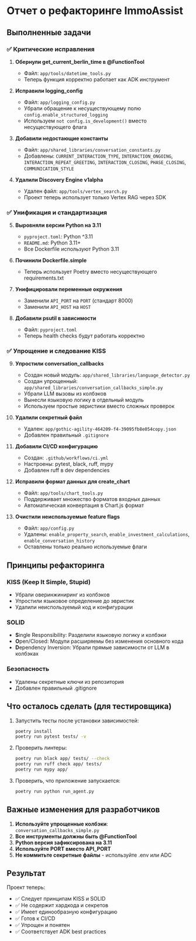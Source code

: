 # Отчет о рефакторинге ImmoAssist

## Выполненные задачи

### ✅ Критические исправления

1. **Обернули get_current_berlin_time в @FunctionTool**
   - Файл: `app/tools/datetime_tools.py`
   - Теперь функция корректно работает как ADK инструмент

2. **Исправили logging_config**
   - Файл: `app/logging_config.py`
   - Убрали обращение к несуществующему полю `config.enable_structured_logging`
   - Используем `not config.is_development()` вместо несуществующего флага

3. **Добавили недостающие константы**
   - Файл: `app/shared_libraries/conversation_constants.py`
   - Добавлены: `CURRENT_INTERACTION_TYPE`, `INTERACTION_ONGOING`, `INTERACTION_REPEAT_GREETING`, `INTERACTION_CLOSING`, `PHASE_CLOSING`, `COMMUNICATION_STYLE`

4. **Удалили Discovery Engine v1alpha**
   - Удален файл: `app/tools/vertex_search.py`
   - Проект теперь использует только Vertex RAG через SDK

### ✅ Унификация и стандартизация

5. **Выровняли версии Python на 3.11**
   - `pyproject.toml`: Python ^3.11
   - `README.md`: Python 3.11+
   - Все Dockerfile используют Python 3.11

6. **Починили Dockerfile.simple**
   - Теперь использует Poetry вместо несуществующего requirements.txt

7. **Унифицировали переменные окружения**
   - Заменили `API_PORT` на `PORT` (стандарт 8000)
   - Заменили `API_HOST` на `HOST`

8. **Добавили psutil в зависимости**
   - Файл: `pyproject.toml`
   - Теперь health checks будут работать корректно

### ✅ Упрощение и следование KISS

9. **Упростили conversation_callbacks**
   - Создан новый модуль: `app/shared_libraries/language_detector.py`
   - Создан упрощенный: `app/shared_libraries/conversation_callbacks_simple.py`
   - Убрали LLM вызовы из колбэков
   - Вынесли языковую логику в отдельный модуль
   - Используем простые эвристики вместо сложных проверок

10. **Удалили секретный файл**
    - Удален: `app/gothic-agility-464209-f4-39095fb8e054copy.json`
    - Добавлен правильный `.gitignore`

11. **Добавили CI/CD конфигурацию**
    - Создан: `.github/workflows/ci.yml`
    - Настроены: pytest, black, ruff, mypy
    - Добавлен ruff в dev dependencies

12. **Исправили формат данных для create_chart**
    - Файл: `app/tools/chart_tools.py`
    - Поддерживает множество форматов входных данных
    - Автоматическая конвертация в Chart.js формат

13. **Очистили неиспользуемые feature flags**
    - Файл: `app/config.py`
    - Удалены: `enable_property_search`, `enable_investment_calculations`, `enable_conversation_history`
    - Оставлены только реально используемые флаги

## Принципы рефакторинга

### KISS (Keep It Simple, Stupid)

- Убрали оверинжиниринг из колбэков
- Упростили языковое определение до эвристик
- Удалили неиспользуемый код и конфигурации

### SOLID

- **S**ingle Responsibility: Разделили языковую логику и колбэки
- **O**pen/Closed: Модули расширяемы без изменения основного кода
- **D**ependency Inversion: Убрали прямые зависимости от LLM в колбэках

### Безопасность

- Удалены секретные ключи из репозитория
- Добавлен правильный .gitignore

## Что осталось сделать (для тестировщика)

1. Запустить тесты после установки зависимостей:

   ```bash
   poetry install
   poetry run pytest tests/ -v
   ```

2. Проверить линтеры:

   ```bash
   poetry run black app/ tests/ --check
   poetry run ruff check app/ tests/
   poetry run mypy app/
   ```

3. Проверить, что приложение запускается:
   ```bash
   poetry run python run_agent.py
   ```

## Важные изменения для разработчиков

1. **Используйте упрощенные колбэки**: `conversation_callbacks_simple.py`
2. **Все инструменты должны быть @FunctionTool**
3. **Python версия зафиксирована на 3.11**
4. **Используйте PORT вместо API_PORT**
5. **Не коммитьте секретные файлы** - используйте .env или ADC

## Результат

Проект теперь:

- ✅ Следует принципам KISS и SOLID
- ✅ Не содержит хардкода и секретов
- ✅ Имеет единообразную конфигурацию
- ✅ Готов к CI/CD
- ✅ Упрощен и понятен
- ✅ Соответствует ADK best practices
